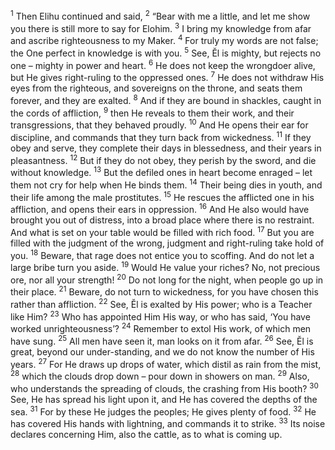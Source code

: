 <sup>1</sup> Then Elihu continued and said,
<sup>2</sup> “Bear with me a little, and let me show you there is still more to say for Elohim.
<sup>3</sup> I bring my knowledge from afar and ascribe righteousness to my Maker.
<sup>4</sup> For truly my words are not false; the One perfect in knowledge is with you.
<sup>5</sup> See, Ĕl is mighty, but rejects no one – mighty in power and heart.
<sup>6</sup> He does not keep the wrongdoer alive, but He gives right-ruling to the oppressed ones.
<sup>7</sup> He does not withdraw His eyes from the righteous, and sovereigns on the throne, and seats them forever, and they are exalted.
<sup>8</sup> And if they are bound in shackles, caught in the cords of affliction,
<sup>9</sup> then He reveals to them their work, and their transgressions, that they behaved proudly.
<sup>10</sup> And He opens their ear for discipline, and commands that they turn back from wickedness.
<sup>11</sup> If they obey and serve, they complete their days in blessedness, and their years in pleasantness.
<sup>12</sup> But if they do not obey, they perish by the sword, and die without knowledge.
<sup>13</sup> But the defiled ones in heart become enraged – let them not cry for help when He binds them.
<sup>14</sup> Their being dies in youth, and their life among the male prostitutes.
<sup>15</sup> He rescues the afflicted one in his affliction, and opens their ears in oppression.
<sup>16</sup> And He also would have brought you out of distress, into a broad place where there is no restraint. And what is set on your table would be filled with rich food.
<sup>17</sup> But you are filled with the judgment of the wrong, judgment and right-ruling take hold of you.
<sup>18</sup> Beware, that rage does not entice you to scoffing. And do not let a large bribe turn you aside.
<sup>19</sup> Would He value your riches? No, not precious ore, nor all your strength!
<sup>20</sup> Do not long for the night, when people go up in their place.
<sup>21</sup> Beware, do not turn to wickedness, for you have chosen this rather than affliction.
<sup>22</sup> See, Ĕl is exalted by His power; who is a Teacher like Him?
<sup>23</sup> Who has appointed Him His way, or who has said, ‘You have worked unrighteousness’?
<sup>24</sup> Remember to extol His work, of which men have sung.
<sup>25</sup> All men have seen it, man looks on it from afar.
<sup>26</sup> See, Ĕl is great, beyond our under-standing, and we do not know the number of His years.
<sup>27</sup> For He draws up drops of water, which distil as rain from the mist,
<sup>28</sup> which the clouds drop down – pour down in showers on man.
<sup>29</sup> Also, who understands the spreading of clouds, the crashing from His booth?
<sup>30</sup> See, He has spread his light upon it, and He has covered the depths of the sea.
<sup>31</sup> For by these He judges the peoples; He gives plenty of food.
<sup>32</sup> He has covered His hands with lightning, and commands it to strike.
<sup>33</sup> Its noise declares concerning Him, also the cattle, as to what is coming up.
